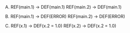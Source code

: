 A.
  REF(main.1) -> DEF(main.1)
  REF(main.2) -> DEF(main.1)

B.
  REF(main.1) -> DEF(ERROR)
  REF(main.2) -> DEF(ERROR)

C.
  REF(x.1) -> DEF(x.2 = 1.0)
  REF(x.2) -> DEF(x.2 = 1.0)
